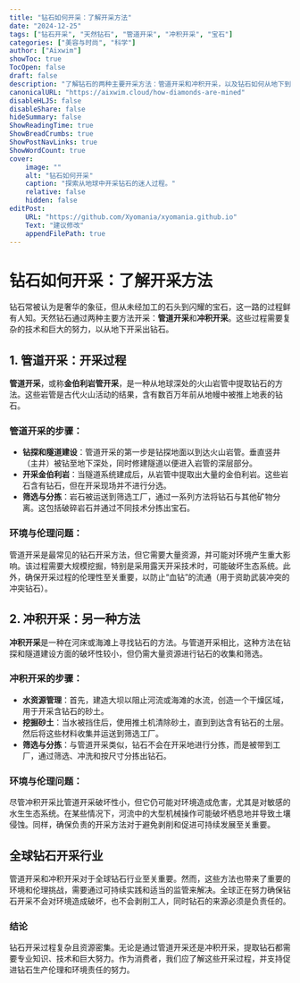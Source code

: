 ```yaml
---
title: "钻石如何开采：了解开采方法"
date: "2024-12-25"
tags: ["钻石开采", "天然钻石", "管道开采", "冲积开采", "宝石"]
categories: ["美容与时尚", "科学"]
author: ["Aixwim"]
showToc: true
TocOpen: false
draft: false
description: "了解钻石的两种主要开采方法：管道开采和冲积开采，以及钻石如何从地下到达您的珠宝盒。"
canonicalURL: "https://aixwim.cloud/how-diamonds-are-mined"
disableHLJS: false
disableShare: false
hideSummary: false
ShowReadingTime: true
ShowBreadCrumbs: true
ShowPostNavLinks: true
ShowWordCount: true
cover:
    image: ""
    alt: "钻石如何开采"
    caption: "探索从地球中开采钻石的迷人过程。"
    relative: false
    hidden: false
editPost:
    URL: "https://github.com/Xyomania/xyomania.github.io"
    Text: "建议修改"
    appendFilePath: true
---
```


# 钻石如何开采：了解开采方法

钻石常被认为是奢华的象征，但从未经加工的石头到闪耀的宝石，这一路的过程鲜有人知。天然钻石通过两种主要方法开采：**管道开采**和**冲积开采**。这些过程需要复杂的技术和巨大的努力，以从地下开采出钻石。

## 1. 管道开采：开采过程

**管道开采**，或称**金伯利岩管开采**，是一种从地球深处的火山岩管中提取钻石的方法。这些岩管是古代火山活动的结果，含有数百万年前从地幔中被推上地表的钻石。

### 管道开采的步骤：
- **钻探和隧道建设**：管道开采的第一步是钻探地面以到达火山岩管。垂直竖井（主井）被钻至地下深处，同时修建隧道以便进入岩管的深层部分。
- **开采金伯利岩**：当隧道系统建成后，从岩管中提取出大量的金伯利岩。这些岩石含有钻石，但在开采现场并不进行分选。
- **筛选与分拣**：岩石被运送到筛选工厂，通过一系列方法将钻石与其他矿物分离。这包括破碎岩石并通过不同技术分拣出宝石。

### 环境与伦理问题：
管道开采是最常见的钻石开采方法，但它需要大量资源，并可能对环境产生重大影响。该过程需要大规模挖掘，特别是采用露天开采技术时，可能破坏生态系统。此外，确保开采过程的伦理性至关重要，以防止“血钻”的流通（用于资助武装冲突的冲突钻石）。

## 2. 冲积开采：另一种方法

**冲积开采**是一种在河床或海滩上寻找钻石的方法。与管道开采相比，这种方法在钻探和隧道建设方面的破坏性较小，但仍需大量资源进行钻石的收集和筛选。

### 冲积开采的步骤：
- **水资源管理**：首先，建造大坝以阻止河流或海滩的水流，创造一个干燥区域，用于开采含钻石的砂土。
- **挖掘砂土**：当水被挡住后，使用推土机清除砂土，直到到达含有钻石的土层。然后将这些材料收集并运送到筛选工厂。
- **筛选与分拣**：与管道开采类似，钻石不会在开采地进行分拣，而是被带到工厂，通过筛选、冲洗和按尺寸分拣出钻石。

### 环境与伦理问题：
尽管冲积开采比管道开采破坏性小，但它仍可能对环境造成危害，尤其是对敏感的水生生态系统。在某些情况下，河流中的大型机械操作可能破坏栖息地并导致土壤侵蚀。同样，确保负责的开采方法对于避免剥削和促进可持续发展至关重要。

## 全球钻石开采行业

管道开采和冲积开采对于全球钻石行业至关重要。然而，这些方法也带来了重要的环境和伦理挑战，需要通过可持续实践和适当的监管来解决。全球正在努力确保钻石开采不会对环境造成破坏，也不会剥削工人，同时钻石的来源必须是负责任的。

### 结论

钻石开采过程复杂且资源密集。无论是通过管道开采还是冲积开采，提取钻石都需要专业知识、技术和巨大努力。作为消费者，我们应了解这些开采过程，并支持促进钻石生产伦理和环境责任的努力。
